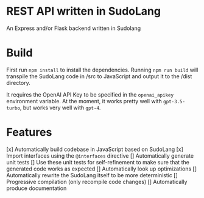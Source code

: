 # REST API written in SudoLang

An Express and/or Flask backend written in Sudolang

# Build

First run `npm install` to install the dependencies.
Running `npm run build` will transpile the SudoLang code in /src to JavaScript and output it to the /dist directory.

It requires the OpenAI API Key to be specified in the `openai_apikey` environment variable.
At the moment, it works pretty well with `gpt-3.5-turbo`, but works very well with `gpt-4`.

# Features

[x] Automatically build codebase in JavaScript based on SudoLang
[x] Import interfaces using the `@interfaces` directive
[] Automatically generate unit tests
[] Use these unit tests for self-refinement to make sure that the generated code works as expected
[] Automatically look up optimizations
[] Automatically rewrite the SudoLang itself to be more deterministic
[] Progressive compilation (only recompile code changes)
[] Automatically produce documentation
